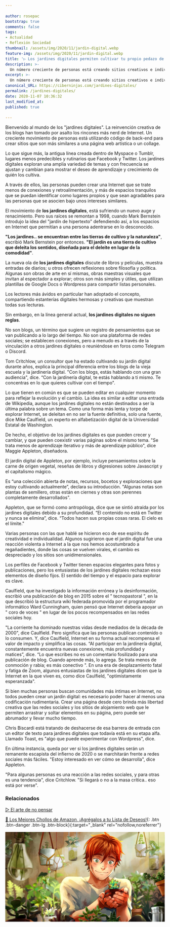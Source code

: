 ```yaml
---

author: rosepac
bootstrap: true
comments: false
tags:
- Actualidad
- Reflexión Sociedad
thumbnail: /assets/img/2020/11/jardin-digital.webp
feature-img: /assets/img/2020/11/jardin-digital.webp
title: '▷ Los jardines digitales permiten cultivar tu propio pedazo de Internet'
description: >-
  Un número creciente de personas está creando sitios creativos e individualizados que evitan la apariencia única de las redes sociales.
excerpt: >-
  Un número creciente de personas está creando sitios creativos e individualizados que evitan la apariencia única de las redes sociales.
canonical_URL: https://ciberninjas.com/jardines-digitales/
permalink: /jardines-digitales/
date: 2020-11-07 10:36:32
last_modified_at: 
published: true

---
```


Bienvenido al mundo de los "jardines digitales". La reinvención creativa de los blogs han tomado por asalto los rincones más nerd de Internet. Un creciente movimiento de personas está utilizando código de back-end para crear sitios que son más similares a una página web artística o un collage.

Lo que sigue más, la antigua línea creada dentro de Myspace o Tumblr, lugares menos predecibles y rutinarios que Facebook y Twitter. Los jardines digitales exploran una amplia variedad de temas y con frecuencia se ajustan y cambian para mostrar el deseo de aprendizaje y crecimiento de quién los cultiva.

A través de ellos, las personas pueden crear una Internet que se trate menos de conexiones y retroalimentación, y más de espacios tranquilos que se puedan identificar como lugares propios y que sean agradables para las personas que se asocien bajo unos intereses similares.

El movimiento de **los jardines digitales**, está sufriendo un nuevo auge y renacimiento. Pero sus raíces se remontan a 1998, cuando Mark Bernstein introdujo la idea del "jardín de hipertexto" defendiendo así, a los espacios en Internet que permitían a una persona adentrarse en lo desconocido.

**"Los jardines.. se encuentran entre las tierras de cultivo y la naturaleza"**, escribió Mark Bernstein por entonces. **"El jardín es una tierra de cultivo que deleita los sentidos, diseñada para el deleite en lugar de la comodidad"**.

La nueva ola de **los jardines digitales** discute de libros y películas, muestra entradas de diarios; u otros ofrecen reflexiones sobre filosofía y política. Algunas son obras de arte en sí mismas, obras maestras visuales que invitan al espectador a explorar; otros son más simples y útiles, que utilizan plantillas de Google Docs o Wordpress para compartir listas personales.

Los lectores más ávidos en particular han adoptado el concepto, compartiendo estanterías digitales hermosas y creativas que muestran todas sus lecturas.

Sin embargo, en la línea general actual, **los jardines digitales no siguen reglas**.

No son blogs, un término que sugiere un registro de pensamientos que se van publicando a lo largo del tiempo. No son una plataforma de redes sociales; se establecen conexiones, pero a menudo es a través de la vinculación a otros jardines digitales o reuniéndose en foros como Telegram o Discord.

Tom Critchlow, un consultor que ha estado cultivando su jardín digital durante años, explica la principal diferencia entre los blogs de la vieja escuela y la jardinería digital. "Con los blogs, estás hablando con una gran audiencia", dice. “Con la jardinería digital, te estás hablando a ti mismo. Te concentras en lo que quieres cultivar con el tiempo".

Lo que tienen en común es que se pueden editar en cualquier momento para reflejar la evolución y el cambio. La idea es similar a editar una entrada de Wikipedia, aunque los jardines digitales no están destinados a ser la última palabra sobre un tema. Como una forma más lenta y torpe de explorar Internet, se deleitan en no ser la fuente definitiva, solo una fuente, dice Mike Caulfield, un experto en alfabetización digital de la Universidad Estatal de Washington.

De hecho, el objetivo de los jardines digitales es que pueden crecer y cambiar, y que pueden coexistir varias páginas sobre el mismo tema. "Se trata menos de aprendizaje iterativo y más de aprendizaje público", dice Maggie Appleton, diseñadora.

El jardín digital de Appleton, por ejemplo, incluye pensamientos sobre la carne de origen vegetal, reseñas de libros y digresiones sobre Javascript y el capitalismo mágico.

Es “una colección abierta de notas, recursos, bocetos y exploraciones que estoy cultivando actualmente”, declara su introducción. "Algunas notas son plantas de semillero, otras están en ciernes y otras son perennes completamente desarrollados".

Appleton, que se formó como antropóloga, dice que se sintió atraída por los jardines digitales debido a su profundidad. “El contenido no está en Twitter y nunca se elimina”, dice. “Todos hacen sus propias cosas raras. El cielo es el límite."

Varias personas con las que hablé se hicieron eco de ese espíritu de creatividad e individualidad. Algunos sugirieron que el jardín digital fue una reacción violenta a Internet a la que nos hemos acostumbrado a regañadientes, donde las cosas se vuelven virales, el cambio es despreciado y los sitios son unidimensionales.

Los perfiles de Facebook y Twitter tienen espacios elegantes para fotos y publicaciones, pero los entusiastas de los jardines digitales rechazan esos elementos de diseño fijos. El sentido del tiempo y el espacio para explorar es clave.

Caulfield, que ha investigado la información errónea y la desinformación, escribió una publicación de blog en 2015 sobre el " tecnopastoral ", en la que describió la estructura wiki federada promovida por el programador informático Ward Cunningham, quien pensó que Internet debería apoyar un " coro de voces " en lugar de los pocos recompensados ​​en las redes sociales hoy.

"La corriente ha dominado nuestras vidas desde mediados de la década de 2000", dice Caulfield. Pero significa que las personas publican contenido o lo consumen. Y, dice Caulfield, Internet en su forma actual recompensa el valor de impacto y simplifica las cosas. “Al participar en la jardinería digital, constantemente encuentra nuevas conexiones, más profundidad y matices”, dice. “Lo que escribes no es un comentario fosilizado para una publicación de blog. Cuando aprende más, lo agrega. Se trata menos de conmoción y rabia; es más conectivo ". En una era de desplazamiento fatal y fatiga de Zoom, algunos entusiastas de los jardines digitales dicen que la Internet en la que viven es, como dice Caulfield, "optimistamente esperanzada".

Si bien muchas personas buscan comunidades más íntimas en Internet, no todos pueden crear un jardín digital: es necesario poder hacer al menos una codificación rudimentaria. Crear una página desde cero brinda más libertad creativa que las redes sociales y los sitios de alojamiento web que le permiten arrastrar y soltar elementos en su página, pero puede ser abrumador y llevar mucho tiempo.

Chris Biscardi está tratando de deshacerse de esa barrera de entrada con un editor de texto para jardines digitales que todavía está en su etapa alfa. Llamado Toast, es "algo que puede experimentar con Wordpress", dice.

En última instancia, queda por ver si los jardines digitales serán un remanente escapista del infierno de 2020 o se marchitarán frente a redes sociales más fáciles. "Estoy interesado en ver cómo se desarrolla", dice Appleton. 

"Para algunas personas es una reacción a las redes sociales, y para otras es una tendencia", dice Critchlow. "Si llegará o no a la masa crítica.. eso está por verse".

### **Relacionados** <!-- omit in toc -->

[▷ El arte de no pensar](https://ciberninjas.com/arte-no-pensar/)

[🛒 Los Mejores Chollos de Amazon, ¡Agrégalos a tu Lista de Deseos!](/amazon/ "Los Mejores Chollos de Amazon, Ofertas Flash, Black Monday y Amazon Prime Day"){: .btn .btn-danger .btn-lg .btn-block}{:target="_blank" rel="nofollow,noreferrer"}

![▷ Los jardines digitales permiten cultivar tu propio pedazo de Internet](/assets/img/2020/11/jardin-digital.webp)